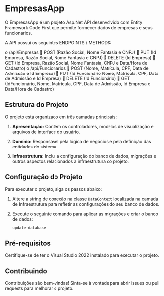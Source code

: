 # EmpresasApp

O EmpresasApp é um projeto Asp.Net API  desenvolvido com Entity Framework Code First que permite formecer dados de empresas e seus funcionarios. 

A API possui os seguintes ENDPOINTS / METHODS:

o	/api/Empresas
	POST (Razão Social, Nome Fantasia e CNPJ)
	PUT	(Id Empresa, Razão Social, Nome Fantasia e CNPJ)
	DELETE (Id Empresa)
	GET (Id Empresa, Razão Social, Nome Fantasia, CNPJ e Data/Hora de Cadastro)
o	/api/Funcionarios
	POST	(Nome, Matrícula, CPF, Data de Admissão e Id Empresa)
	PUT (Id Funcionário Nome, Matrícula, CPF, Data de Admissão e Id Empresa)
	DELETE (Id Funcionário)
	GET (IdFuncionário, Nome, Matrícula, CPF, Data de Admissão, Id Empresa e Data/Hora de Cadastro)


## Estrutura do Projeto

O projeto está organizado em três camadas principais:

1. **Apresentação:** Contém os controladores, modelos de visualização e arquivos de interface do usuário.

2. **Domínio:** Responsável pela lógica de negócios e pela definição das entidades do sistema.

3. **Infraestrutura:** Inclui a configuração do banco de dados, migrações e outros aspectos relacionados à infraestrutura do projeto.

## Configuração do Projeto

Para executar o projeto, siga os passos abaixo:

1. Altere a string de conexão na classe `DataContext` localizada na camada de Infraestrutura para refletir as configurações do seu banco de dados.

2. Execute o seguinte comando para aplicar as migrações e criar o banco de dados:
    ```bash
    update-database
    ```


## Pré-requisitos

Certifique-se de ter o Visual Studio 2022 instalado para executar o projeto.

## Contribuindo

Contribuições são bem-vindas! Sinta-se à vontade para abrir issues ou pull requests para melhorar o projeto.
